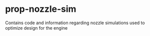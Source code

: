 # prop-nozzle-sim
Contains code and information regarding nozzle simulations used to optimize design for the engine
